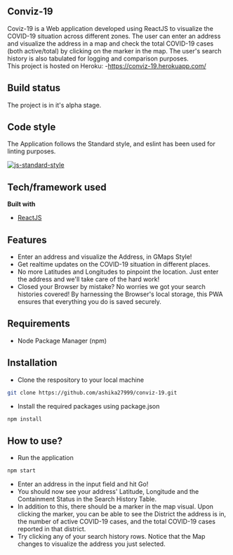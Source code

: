 ## Conviz-19
Coviz-19 is a Web application developed using ReactJS to visualize the COVID-19 situation across different zones. The user can enter an address and visualize the address in a map and check the total COVID-19 cases (both active/total) by clicking on the marker in the map. The user's search history is also tabulated for logging and comparison purposes.  
This project is hosted on Heroku:
-https://conviz-19.herokuapp.com/

## Build status
The project is in it's alpha stage. 

## Code style
The Application follows the Standard style, and eslint has been used for linting purposes.

[![js-standard-style](https://img.shields.io/badge/code%20style-standard-brightgreen.svg?style=flat)](https://github.com/feross/standard)

## Tech/framework used
<b>Built with</b>
- [ReactJS](https://reactjs.org)

## Features
- Enter an address and visualize the Address, in GMaps Style!
- Get realtime updates on the COVID-19 situation in different places.
- No more Latitudes and Longitudes to pinpoint the location. Just enter the address and we'll take care of the hard work!
- Closed your Browser by mistake? No worries we got your search histories covered! By harnessing the Browser's local storage, this PWA ensures that everything you do is saved securely.

## Requirements
- Node Package Manager (npm)

## Installation
- Clone the respository to your local machine
```sh
git clone https://github.com/ashika27999/conviz-19.git
```

- Install the required packages using package.json
```sh
npm install
```

## How to use?
- Run the application
```sh
npm start
```
- Enter an address in the input field and hit Go!
- You should now see your address' Latitude, Longitude and the Containment Status in the Search History Table.
- In addition to this, there should be a marker in the map visual. Upon clicking the marker, you can be able to see the District the address is in, the number of active COVID-19 cases, and the total COVID-19 cases reported in that district.
- Try clicking any of your search history rows. Notice that the Map changes to visualize the address you just selected.
